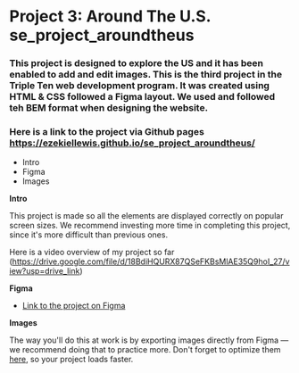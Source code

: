 # Project 3: Around The U.S. se_project_aroundtheus

### This project is designed to explore the US and it has been enabled to add and edit images. This is the third project in the Triple Ten web development program. It was created using HTML & CSS followed a Figma layout. We used and followed teh BEM format when designing the website.

### Here is a link to the project via Github pages https://ezekiellewis.github.io/se_project_aroundtheus/

- Intro
- Figma
- Images

**Intro**

This project is made so all the elements are displayed correctly on popular screen sizes. We recommend investing more time in completing this project, since it's more difficult than previous ones.

Here is a video overview of my project so far (https://drive.google.com/file/d/18BdiHQURX87QSeFKBsMlAE35Q9hoI_27/view?usp=drive_link)

**Figma**

- [Link to the project on Figma](https://www.figma.com/file/ii4xxsJ0ghevUOcssTlHZv/Sprint-3%3A-Around-the-US?node-id=0%3A1)

**Images**

The way you'll do this at work is by exporting images directly from Figma — we recommend doing that to practice more. Don't forget to optimize them [here](https://tinypng.com/), so your project loads faster.
